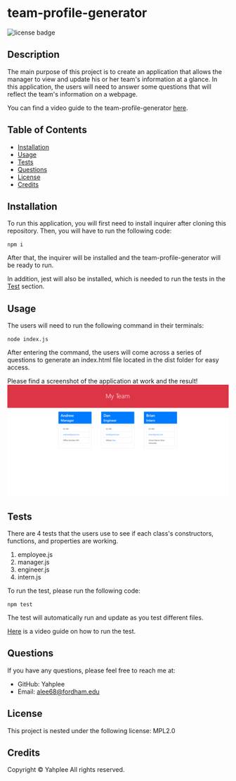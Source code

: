 # team-profile-generator

![license badge](https://img.shields.io/badge/license-MPL2.0-brightgreen.svg)

## Description

The main purpose of this project is to create an application that allows the manager to view and update his or her team's information at a glance. In this application, the users will need to answer some questions that will reflect the team's information on a webpage.

You can find a video guide to the team-profile-generator [here](https://youtu.be/sMq3Lq8jOBY).

## Table of Contents

- [Installation](#installation)
- [Usage](#usage)
- [Tests](#tests)
- [Questions](#questions)
- [License](#license)
- [Credits](#credits)

## Installation

To run this application, you will first need to install inquirer after cloning this repository. Then, you will have to run the following code:

```
npm i
```

After that, the inquirer will be installed and the team-profile-generator will be ready to run.

In addition, jest will also be installed, which is needed to run the tests in the [Test](#tests) section.

## Usage

The users will need to run the following command in their terminals:

```
node index.js
```

After entering the command, the users will come across a series of questions to generate an index.html file located in the dist folder for easy access.

Please find a screenshot of the application at work and the result!
![image of the application at work and the team profile page generated](./dist/asset/images/my-team.png)

## Tests

There are 4 tests that the users use to see if each class's constructors, functions, and properties are working.

1. employee.js
2. manager.js
3. engineer.js
4. intern.js

To run the test, please run the following code:

```
npm test
```

The test will automatically run and update as you test different files.

[Here](https://youtu.be/bQ91F6O-pJw) is a video guide on how to run the test.

## Questions

If you have any questions, please feel free to reach me at:

- GitHub: Yahplee
- Email: [alee68@fordham.edu](mailto:alee@fordham.edu)

## License

This project is nested under the following license: MPL2.0

## Credits

Copyright © Yahplee All rights reserved.
